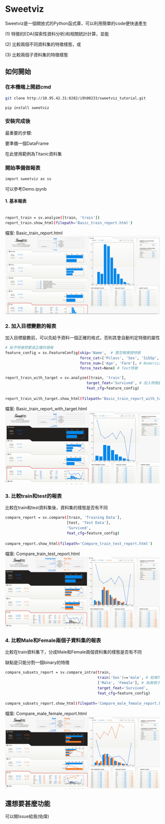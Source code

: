 # Sweetviz

Sweetviz是一個開放式的Python函式庫，可以利用簡單的code便快速產生

(1) 特徵的EDA(探索性資料分析)和相關統計計算，並能

(2) 比較兩個不同資料集的特徵樣態，或

(3) 比較兩個子資料集的特徵樣態

## 如何開始

### 在本機端上開啟cmd

```sh
git clone http://10.95.42.31:8282/i9h00233/sweetviz_tutorial.git
```

```sh
pip install sweetviz
```

### 安裝完成後

最重要的步驟:

要準備一個DataFrame

在此使用範例為Titanic資料集

### 開始準備做報表

```sh
import sweetviz as sv
```

可以參考Demo.ipynb

#### 1. 基本報表

```sh

report_train = sv.analyze([train, 'train'])
report_train.show_html(filepath='Basic_train_report.html')

```

檔案:  Basic_train_report.html
![](Image/基本報表.PNG)

### 2. 加入目標變數的報表

加入目標變數前，可以先給予資料一個正確的格式，否則其會自動判定特徵的屬性

```sh
# 給予特徵想要或正確的規格
feature_config = sv.FeatureConfig(skip='Name',  # 要忽略哪個特徵
                                  force_cat=['Pclass', 'Sex', 'SibSp', 'Parch', 'Ticket', 'Cabin'], # Categorical特徵
                                  force_num=['Age', 'Fare'], # Numerical特徵
                                  force_text=None) # Text特徵
```

```sh
report_train_with_target = sv.analyze([train, 'train'],
                                     target_feat='Survived', # 加入特徵變數
                                     feat_cfg=feature_config)
                                     
report_train_with_target.show_html(filepath='Basic_train_report_with_target.html')
```

檔案:  Basic_train_report_with_target.html
![](Image/加入目標變數的報表.PNG)

### 3. 比較train和test的報表

比較在train和test資料集後，資料集的樣態是否有不同

```sh
compare_report = sv.compare([train, 'Training Data'],
                            [test, 'Test Data'],
                            'Survived',
                            feat_cfg=feature_config)

compare_report.show_html(filepath='Compare_train_test_report.html')
```

檔案:  Compare_train_test_report.html
![](Image/比較train和test的報表.PNG)

### 4. 比較Male和Female兩個子資料集的報表

比較在train資料集下，分成Male和Female兩個資料集的樣態是否有不同

缺點是只能分割一個binary的特徵

```sh
compare_subsets_report = sv.compare_intra(train,
                                          train['Sex']=='male', # 給條件區分
                                          ['Male', 'Female'], # 為兩個子資料集命名 
                                          target_feat='Survived',
                                          feat_cfg=feature_config)

compare_subsets_report.show_html(filepath='Compare_male_female_report.html'
```

檔案: Compare_male_female_report.html
![](Image/比較Male和Female兩個子資料集的報表.PNG)

## 還想要甚麼功能

可以開Issue給我(佑偉)